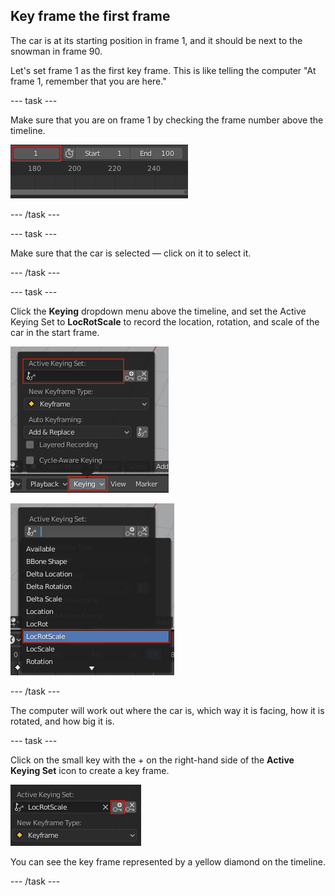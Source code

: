 ## Key frame the first frame

The car is at its starting position in frame 1, and it should be next to the snowman in frame 90.

Let's set frame 1 as the first key frame. This is like telling the computer "At frame 1, remember that you are here."

--- task ---

Make sure that you are on frame 1 by checking the frame number above the timeline.

![Frame one](images/blender-frame-1.png)

--- /task ---

--- task ---

Make sure that the car is selected — click on it to select it.

--- /task ---

--- task ---

Click the **Keying** dropdown menu above the timeline, and set the Active Keying Set to **LocRotScale** to record the location, rotation, and scale of the car in the start frame.

![Keys](images/blender-keyring.png)

![LocRotScale](images/blender-locrotscale.png)

--- /task ---

The computer will work out where the car is, which way it is facing, how it is rotated, and how big it is.

--- task ---

Click on the small key with the + on the right-hand side of the **Active Keying Set** icon to create a key frame.

![Small key](images/blender-key-plus.png)

You can see the key frame represented by a yellow diamond on the timeline.

--- /task ---

 
